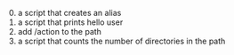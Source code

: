 0. a script that creates an alias  
1. a script that prints hello user  
2. add /action to the path  
3. a script that counts the number of directories in the path
